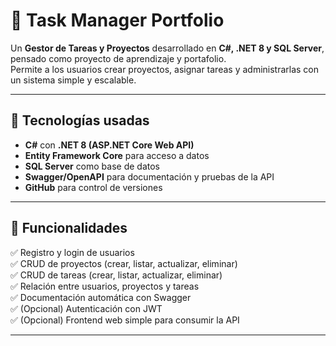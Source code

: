 ﻿# 📝 Task Manager Portfolio

Un **Gestor de Tareas y Proyectos** desarrollado en **C#, .NET 8 y SQL Server**, pensado como proyecto de aprendizaje y portafolio.  
Permite a los usuarios crear proyectos, asignar tareas y administrarlas con un sistema simple y escalable.

---

## 🚀 Tecnologías usadas
- **C#** con **.NET 8 (ASP.NET Core Web API)**
- **Entity Framework Core** para acceso a datos
- **SQL Server** como base de datos
- **Swagger/OpenAPI** para documentación y pruebas de la API
- **GitHub** para control de versiones

---

## 📂 Funcionalidades
✅ Registro y login de usuarios  
✅ CRUD de proyectos (crear, listar, actualizar, eliminar)  
✅ CRUD de tareas (crear, listar, actualizar, eliminar)  
✅ Relación entre usuarios, proyectos y tareas  
✅ Documentación automática con Swagger  
✅ (Opcional) Autenticación con JWT  
✅ (Opcional) Frontend web simple para consumir la API  

---